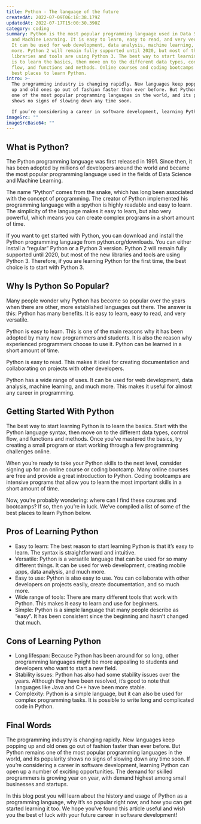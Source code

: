 ```yaml
---
title: Python - The language of the future
createdAt: 2022-07-09T06:18:38.179Z
updatedAt: 2022-07-17T15:00:30.390Z
category: coding
summary: Python is the most popular programming language used in Data Science
  and Machine Learning. It is easy to learn, easy to read, and very versatile.
  It can be used for web development, data analysis, machine learning, and much
  more. Python 2 will remain fully supported until 2020, but most of the new
  libraries and tools are using Python 3. The best way to start learning Python
  is to learn the basics, then move on to the different data types, control
  flow, and functions and methods. Online courses and coding bootcamps are the
  best places to learn Python.
intro: >-
  The programming industry is changing rapidly. New languages keep popping
  up and old ones go out of fashion faster than ever before. But Python remains
  one of the most popular programming languages in the world, and its popularity
  shows no signs of slowing down any time soon. 

  If you’re considering a career in software development, learning Python can open up a number of exciting opportunities. The demand for skilled programmers is growing year on year, with demand highest among small businesses and startups. In this blog post you will learn about the history and usage of Python as a programming language, why it’s so popular right now, and how you can get started learning it too.
imageSrc: ""
imageSrcBase64: ""
---
```


## What is Python?

The Python programming language was first released in 1991. Since then, it has been adopted by millions of developers around the world and became the most popular programming language used in the fields of Data Science and Machine Learning.

The name “Python” comes from the snake, which has long been associated with the concept of programming. The creator of Python implemented his programming language with a spython is highly readable and easy to learn. The simplicity of the language makes it easy to learn, but also very powerful, which means you can create complex programs in a short amount of time.

If you want to get started with Python, you can download and install the Python programming language from python.org/downloads. You can either install a “regular” Python or a Python 3 version. Python 2 will remain fully supported until 2020, but most of the new libraries and tools are using Python 3. Therefore, if you are learning Python for the first time, the best choice is to start with Python 3.

## Why Is Python So Popular?

Many people wonder why Python has become so popular over the years when there are other, more established languages out there. The answer is this: Python has many benefits. It is easy to learn, easy to read, and very versatile.

Python is easy to learn. This is one of the main reasons why it has been adopted by many new programmers and students. It is also the reason why experienced programmers choose to use it. Python can be learned in a short amount of time.

Python is easy to read. This makes it ideal for creating documentation and collaborating on projects with other developers.

Python has a wide range of uses. It can be used for web development, data analysis, machine learning, and much more. This makes it useful for almost any career in programming.

## Getting Started With Python

The best way to start learning Python is to learn the basics. Start with the Python language syntax, then move on to the different data types, control flow, and functions and methods. Once you’ve mastered the basics, try creating a small program or start working through a few programming challenges online.

When you’re ready to take your Python skills to the next level, consider signing up for an online course or coding bootcamp. Many online courses are free and provide a great introduction to Python. Coding bootcamps are intensive programs that allow you to learn the most important skills in a short amount of time.

Now, you’re probably wondering: where can I find these courses and bootcamps? If so, then you’re in luck. We’ve compiled a list of some of the best places to learn Python below.

## Pros of Learning Python

- Easy to learn: The best reason to start learning Python is that it’s easy to learn. The syntax is straightforward and intuitive.
- Versatile: Python is a versatile language that can be used for so many different things. It can be used for web development, creating mobile apps, data analysis, and much more.
- Easy to use: Python is also easy to use. You can collaborate with other developers on projects easily, create documentation, and so much more.
- Wide range of tools: There are many different tools that work with Python. This makes it easy to learn and use for beginners.
- Simple: Python is a simple language that many people describe as “easy”.  It has been consistent since the beginning and hasn’t changed that much.

## Cons of Learning Python

- Long lifespan: Because Python has been around for so long, other programming languages might be more appealing to students and developers who want to start a new field.
- Stability issues: Python has also had some stability issues over the years. Although they have been resolved, it’s good to note that languages like Java and C++ have been more stable.
- Complexity: Python is a simple language, but it can also be used for complex programming tasks. It is possible to write long and complicated code in Python.

## Final Words

The programming industry is changing rapidly. New languages keep popping up and old ones go out of fashion faster than ever before. But Python remains one of the most popular programming languages in the world, and its popularity shows no signs of slowing down any time soon. 
If you’re considering a career in software development, learning Python can open up a number of exciting opportunities. The demand for skilled programmers is growing year on year, with demand highest among small businesses and startups.

In this blog post you will learn about the history and usage of Python as a programming language, why it’s so popular right now, and how you can get started learning it too. We hope you’ve found this article useful and wish you the best of luck with your future career in software development!

